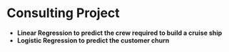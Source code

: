 # Consulting Project

- **Linear Regression to predict the crew required to build a cruise ship**
- **Logistic Regression to predict the customer churn**
